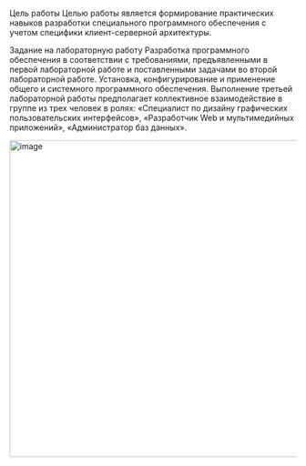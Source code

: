 Цель работы
Целью работы является формирование практических навыков
разработки специального программного обеспечения с учетом специфики
клиент-серверной архитектуры.

Задание на лабораторную работу
Разработка программного обеспечения в соответствии с требованиями,
предъявленными в первой лабораторной работе и поставленными задачами во
второй лабораторной работе. Установка, конфигурирование и применение
общего и системного программного обеспечения. Выполнение третьей
лабораторной работы предполагает коллективное взаимодействие в группе из
трех человек в ролях: «Специалист по дизайну графических пользовательских
интерфейсов», «Разработчик Web и мультимедийных приложений»,
«Администратор баз данных».


<img width="557" alt="image" src="https://github.com/user-attachments/assets/159c18fb-a911-4f49-a3e9-2c4e2422a4e5">

